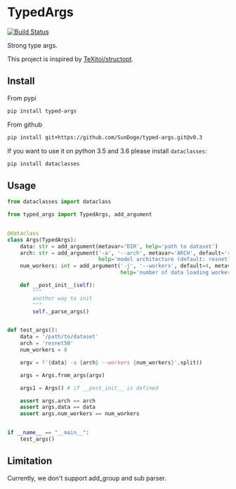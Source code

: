 # TypedArgs

[![Build Status](https://travis-ci.org/SunDoge/typed-args.svg?branch=master)](https://travis-ci.org/SunDoge/typed-args)

Strong type args.

This project is inspired by [TeXitoi/structopt](https://github.com/TeXitoi/structopt).

## Install

From pypi

```bash
pip install typed-args
```

From github
```bash
pip install git+https://github.com/SunDoge/typed-args.git@v0.3
```

If you want to use it on python 3.5 and 3.6 please install `dataclasses`:

```bash
pip install dataclasses
```

## Usage

```python
from dataclasses import dataclass

from typed_args import TypedArgs, add_argument


@dataclass
class Args(TypedArgs):
    data: str = add_argument(metavar='DIR', help='path to dataset')
    arch: str = add_argument('-a', '--arch', metavar='ARCH', default='resnet18',
                             help='model architecture (default: resnet18)')
    num_workers: int = add_argument('-j', '--workers', default=4, metavar='N',
                                    help='number of data loading workers (default: 4)')

    def __post_init__(self):
        """
        anothor way to init
        """
        self._parse_args()


def test_args():
    data = '/path/to/dataset'
    arch = 'resnet50'
    num_workers = 8

    argv = f'{data} -a {arch} --workers {num_workers}'.split()

    args = Args.from_args(argv)

    args1 = Args() # if __post_init__ is defined

    assert args.arch == arch
    assert args.data == data
    assert args.num_workers == num_workers


if __name__ == "__main__":
    test_args()
```

## Limitation

Currently, we don't support add_group and sub parser.